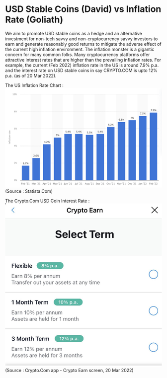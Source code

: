 # USD Stable Coins (David) vs Inflation Rate (Goliath)
We aim to promote USD stable coins as a hedge and an alternative investment for non-tech savvy and non-cryptocurrency savvy investors to earn and generate reasonably good returns to mitigate the adverse effect of the current high inflation environment. The inflation monster is a gigantic concern for many common folks. Many cryptocurrency platforms offer attractive interest rates that are higher than the prevailing inflation rates. For example, the current (Feb 2022) inflation rate in the US is around 7.9% p.a. and the interest rate on USD stable coins in say CRYPTO.COM is upto 12% p.a. (as of 20 Mar 2022). 


The US Inflation Rate Chart :
![Screenshot](us_inflation_rate_chart.png)
(Source : Statista.Com)


The Crypto.Com USD Coin Interest Rate :
![Screenshot](cryptocom_usdc_int_rate.jpg)
(Source : Crypto.Com app - Crypto Earn screen, 20 Mar 2022)

